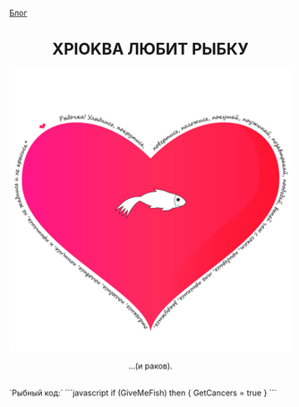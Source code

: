 [Блог](https://XPIOKBA.github.io/blog/)
# <center>XPIOKBA ЛЮБИТ РЫБКУ</center>
![Image](сердечко-стена.png)
<p><center>...(и раков).</center>
</p><br>
`Рыбный код:` 
 ```javascript
if (GiveMeFish)
then {
  GetCancers = true
}
```
